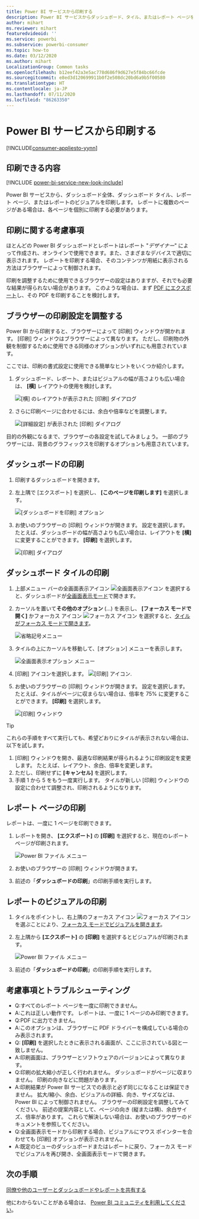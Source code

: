 ```yaml
---
title: Power BI サービスから印刷する
description: Power BI サービスからダッシュボード、タイル、またはレポート ページを印刷します。
author: mihart
ms.reviewer: mihart
featuredvideoid: ''
ms.service: powerbi
ms.subservice: powerbi-consumer
ms.topic: how-to
ms.date: 03/12/2020
ms.author: mihart
LocalizationGroup: Common tasks
ms.openlocfilehash: b12eef42a3e5ac778d686f9d627e5f84bc66fcde
ms.sourcegitcommit: e8ed3d120699911b0f2e508dc20bd6a9b5f00580
ms.translationtype: HT
ms.contentlocale: ja-JP
ms.lasthandoff: 07/11/2020
ms.locfileid: "86263350"
---
```

# <a name="printing-from-the-power-bi-service"></a>Power BI サービスから印刷する

[!INCLUDE[consumer-appliesto-yynn](../includes/consumer-appliesto-yynn.md)]
## <a name="what-can-be-printed"></a>印刷できる内容
[!INCLUDE [power-bi-service-new-look-include](../includes/power-bi-service-new-look-include.md)]

Power BI サービスから、ダッシュボード全体、ダッシュボード タイル、レポート ページ、またはレポートのビジュアルを印刷します。 レポートに複数のページがある場合は、各ページを個別に印刷する必要があります。 

## <a name="printing-considerations"></a>印刷に関する考慮事項

ほとんどの Power BI ダッシュボードとレポートはレポート "*デザイナー*" によって作成され、オンラインで使用できます。また、さまざまなデバイスで適切に表示されます。 レポートを印刷する場合、そのコンテンツが用紙に表示される方法はブラウザーによって制御されます。 

印刷を調整するために使用できるブラウザーの設定はありますが、それでも必要な結果が得られない場合があります。 このような場合は、まず [PDF にエクスポート](end-user-pdf.md)し、その PDF を印刷することを検討します。 

## <a name="adjust-your-browser-print-settings"></a>ブラウザーの印刷設定を調整する
Power BI から印刷すると、ブラウザーによって [印刷] ウィンドウが開かれます。 [印刷] ウィンドウはブラウザーによって異なります。 ただし、印刷物の外観を制御するために使用できる同様のオプションがいずれにも用意されています。 

ここでは、印刷の書式設定に使用できる簡単なヒントをいくつか紹介します。

   > 
1. ダッシュボード、レポート、またはビジュアルの幅が高さよりも広い場合は、 **[横]** レイアウトの使用を検討します。 

   ![[横] のレイアウトが表示された [印刷] ダイアログ](./media/end-user-print/power-bi-landscape-layout.png)

2. さらに印刷ページに合わせるには、余白や倍率などを調整します。 

    ![[詳細設定] が表示された [印刷] ダイアログ](./media/end-user-print/power-bi-margins.png)

目的の外観になるまで、ブラウザーの各設定を試してみましょう。 一部のブラウザーには、背景のグラフィックスを印刷するオプションも用意されています。 

## <a name="print-a-dashboard"></a>ダッシュボードの印刷
1. 印刷するダッシュボードを開きます。
2. 左上隅で [エクスポート] を選択し、 **[このページを印刷します]** を選択します。
   
    ![[ダッシュボードを印刷] オプション](./media/end-user-print/power-bi-dashboard-print.png)

3. お使いのブラウザーの [印刷] ウィンドウが開きます。 設定を選択します。 たとえば、ダッシュボードの幅が高さよりも広い場合は、レイアウトを **[横]** に変更することができます。 **[印刷]** を選択します。
   
    ![[印刷] ダイアログ](./media/end-user-print/power-bi-print-dash.png)

## <a name="print-a-dashboard-tile"></a>ダッシュボード タイルの印刷
1. 上部メニュー バーの全画面表示アイコン ![全画面表示アイコン](./media/end-user-print/power-bi-full-screen.png) を選択すると、ダッシュボードが[全画面表示モード](end-user-focus.md)で開きます。

3. カーソルを置いて**その他のオプション** (...) を表示し、 **[フォーカス モードで開く]** かフォーカス アイコン ![フォーカス アイコン](./media/end-user-print/power-bi-focus-icon.png) を選択すると、[タイルがフォーカス モードで開きます](end-user-focus.md)。
   
    ![省略記号メニュー](./media/end-user-print/power-bi-menu-options.png)

4. タイルの上にカーソルを移動して、[オプション] メニューを表示します。
   
    ![全画面表示オプション メニュー](./media/end-user-print/menu-options-new.png)

4. [印刷] アイコンを選択します。 ![[印刷] アイコン](./media/end-user-print/print-icon.png).     

5. お使いのブラウザーの [印刷] ウィンドウが開きます。 設定を選択します。 たとえば、タイルがページに収まらない場合は、倍率を 75% に変更することができます。 **[印刷]** を選択します。

    ![[印刷] ウィンドウ](./media/end-user-print/power-bi-scale.png) 

> [!TIP]
> これらの手順をすべて実行しても、希望どおりにタイルが表示されない場合は、以下を試します。
> 1. [印刷] ウィンドウを開き、最適な印刷結果が得られるように印刷設定を変更します。 たとえば、レイアウト、余白、倍率を変更します。 
> 2. ただし、印刷せずに **[キャンセル]** を選択します。 
> 3. 手順 1 から 5 をもう一度実行します。 タイルが新しい [印刷] ウィンドウの設定に合わせて調整され、印刷されるようになります。

## <a name="print-a-report-page"></a>レポート ページの印刷
レポートは、一度に 1 ページを印刷できます。

1. レポートを開き、 **[エクスポート]** の **[印刷]** を選択すると、現在のレポート ページが印刷されます。
   
    ![Power BI ファイル メニュー](./media/end-user-print/power-bi-report-print.png)
2. お使いのブラウザーの [印刷] ウィンドウが開きます。

3. 前述の「**ダッシュボードの印刷**」の印刷手順を実行します。
   


## <a name="print-a-report-visual"></a>レポートのビジュアルの印刷
1. タイルをポイントし、右上隅のフォーカス アイコン ![フォーカス アイコン](./media/end-user-print/power-bi-focus-icon.png) を選ぶことにより、[フォーカス モードでビジュアルを開きます](end-user-focus.md)。

2. 左上隅から **[エクスポート]** の **[印刷]** を選択するとビジュアルが印刷されます。

    ![Power BI ファイル メニュー](./media/end-user-print/power-bi-report-print.png)


3. 前述の「**ダッシュボードの印刷**」の印刷手順を実行します。

## <a name="considerations-and-troubleshooting"></a>考慮事項とトラブルシューティング

* Q:すべてのレポート ページを一度に印刷できません。    
* A:これは正しい動作です。 レポートは、一度に 1 ページのみ印刷できます。
* Q:PDF に出力できません。    
* A:このオプションは、ブラウザーに PDF ドライバーを構成している場合のみ表示されます。    
* Q: **[印刷]** を選択したときに表示される画面が、ここに示されている図と一致しません。    
* A:印刷画面は、ブラウザーとソフトウェアのバージョンによって異なります。
* Q:印刷の拡大縮小が正しく行われません。  ダッシュボードがページに収まりません。 印刷の向きなどに問題があります。    
* A:印刷結果が Power BI サービスでの表示と必ず同じになることは保証できません。 拡大/縮小、余白、ビジュアルの詳細、向き、サイズなどは、Power BI によって制御されません。 ブラウザーの印刷設定を調整してみてください。 前述の提案内容として、ページの向き (縦または横)、余白サイズ、倍率があります。 これらで解決しない場合は、お使いのブラウザーのドキュメントを参照してください。      
* Q:全画面表示モードから印刷する場合、ビジュアルにマウス ポインターを合わせても [印刷] オプションが表示されません。   
* A:既定のビューのダッシュボードまたはレポートに戻り、フォーカス モードでビジュアルを再び開き、全画面表示モードで開きます。 

## <a name="next-steps"></a>次の手順
[同僚や他のユーザーとダッシュボードやレポートを共有する](../collaborate-share/service-share-dashboards.md)

他にわからないことがある場合は、 [Power BI コミュニティを利用してください](https://community.powerbi.com/)。

